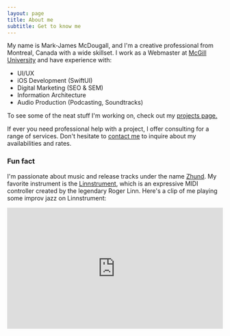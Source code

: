 ```yaml
---
layout: page
title: About me
subtitle: Get to know me
---
```


My name is Mark-James McDougall, and I'm a creative professional from Montreal, Canada with a wide skillset. I work as a Webmaster at [McGill University](https://mcgill.ca) and have experience with:

- UI/UX
- iOS Development (SwiftUI)
- Digital Marketing (SEO & SEM)
- Information Architecture
- Audio Production (Podcasting, Soundtracks) 

To see some of the neat stuff I'm working on, check out my [projects page.](/projects)

If ever you need professional help with a project, I offer consulting for a range of services. Don't hesitate to [contact me](/contact) to inquire about my availabilities and rates.

### Fun fact

I'm passionate about music and release tracks under the name [Zhund](https://open.spotify.com/artist/04h01WGkLNuHzSzCBGbjCR). My favorite instrument is the [Linnstrument](http://linnstrument.com), which is an expressive MIDI controller created by the legendary Roger Linn. Here's a clip of me playing some improv jazz on Linnstrument:

<style>.embed-container { position: relative; padding-bottom: 56.25%; height: 0; overflow: hidden; max-width: 100%; } .embed-container iframe, .embed-container object, .embed-container embed { position: absolute; top: 0; left: 0; width: 100%; height: 100%; }</style><div class='embed-container'><iframe src='https://www.youtube.com/embed/AfAzKxX7Cew' frameborder='0' allowfullscreen></iframe></div>